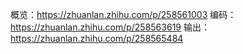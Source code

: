 概览：https://zhuanlan.zhihu.com/p/258561003
编码：https://zhuanlan.zhihu.com/p/258563619
输出：https://zhuanlan.zhihu.com/p/258565484